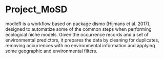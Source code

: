 # Project_MoSD
modleR is a workflow based on package dismo (Hijmans et al. 2017), designed to automatize some of the common steps when performing ecological niche models. Given the occurrence records and a set of environmental predictors, it prepares the data by cleaning for duplicates, removing occurrences with no environmental information and applying some geographic and environmental filters.
